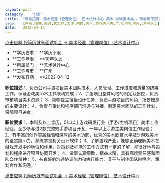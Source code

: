 ```yaml
---
layout:	post
category:	"job"
title:	"网易招聘：美术经理（管理岗位）-艺术设计中心-美术-游戏美术类-广州学历不限10年以上"
tags:	[网易,招聘,面试,找工作,工作,内推,美术,游戏美术类,广州,学历不限,10年以上]
date:	2022-04-12
---
```


[点击应聘 投简历就有面试机会 -> 美术经理（管理岗位）-艺术设计中心](http://mobile.bole.netease.com/bole/boleDetail?id=34212&employeeId=346f03c3cda5f04c&key=all)



- **学历要求： **学历不限
- **工作年限： **10年以上
- **所属部门： **艺术设计中心
- **工作城市： **广州
- **发布日期： **2022-04-12



**职位描述**
1、负责公司手游项目美术团队技术、人员管理、工作进度和质量的统筹工作，保证游戏美rn术工作顺利完成；2、手游项目整体风格的制定及把控，负责审核项目美术资源；
3、能够独立担当设计任务，负责手游项目的角色、场景概念的主要设计；
4、负责与策划和程序部门沟通与对接，制定美术团队的工作计划、保障项目进度。



**职位要求**
1、本科及以上学历，5年以上游戏研发行业（手游/主机项目）美术工作经验，至少参与过2款完整的手游项目开发，一年以上手游主美岗位工作经验；
2、有丰富的创作实践经验和深厚的美术功底，优秀的美术欣赏水平及对游戏美术的鉴赏能rn力，熟练掌握相关设计软件；
3、了解游戏产业，能够正确理解美术在游戏开发中的地位和作用，对策划及程序的工作方式有一定的了解，能很好地与策划和程序进行项目协同开发；
4、做事认真细致，精益求精，具有高度责任感和团队合作精神；
5、有良好的沟通协调能力和执行能力，善于与制作团队的程序、策划合作和沟通。‘



[点击应聘 投简历就有面试机会 -> 美术经理（管理岗位）-艺术设计中心](http://mobile.bole.netease.com/bole/boleDetail?id=34212&employeeId=346f03c3cda5f04c&key=all)